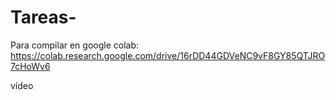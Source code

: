 # Tareas-

Para compilar en google colab:
https://colab.research.google.com/drive/16rDD44GDVeNC9vF8GY85QTJRO7cHoWv6


vídeo
